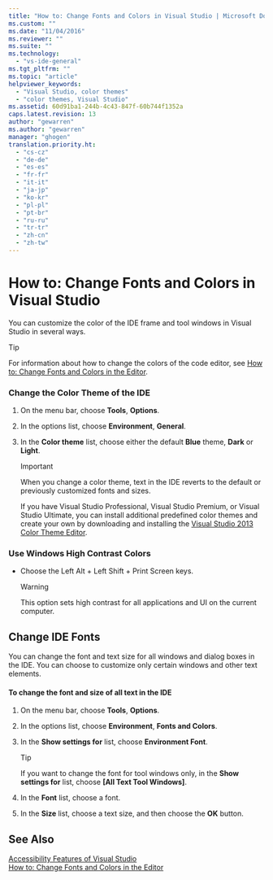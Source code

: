 ```yaml
---
title: "How to: Change Fonts and Colors in Visual Studio | Microsoft Docs"
ms.custom: ""
ms.date: "11/04/2016"
ms.reviewer: ""
ms.suite: ""
ms.technology: 
  - "vs-ide-general"
ms.tgt_pltfrm: ""
ms.topic: "article"
helpviewer_keywords: 
  - "Visual Studio, color themes"
  - "color themes, Visual Studio"
ms.assetid: 60d91ba1-244b-4c43-847f-60b744f1352a
caps.latest.revision: 13
author: "gewarren"
ms.author: "gewarren"
manager: "ghogen"
translation.priority.ht: 
  - "cs-cz"
  - "de-de"
  - "es-es"
  - "fr-fr"
  - "it-it"
  - "ja-jp"
  - "ko-kr"
  - "pl-pl"
  - "pt-br"
  - "ru-ru"
  - "tr-tr"
  - "zh-cn"
  - "zh-tw"
---
```

# How to: Change Fonts and Colors in Visual Studio
You can customize the color of the IDE frame and tool windows in Visual Studio in several ways.  
  
> [!TIP]
>  For information about how to change the colors of the code editor, see [How to: Change Fonts and Colors in the Editor](../ide/reference/how-to-change-fonts-and-colors-in-the-editor.md).  
  
### Change the Color Theme of the IDE  
  
1.  On the menu bar, choose **Tools**, **Options**.  
  
2.  In the options list, choose **Environment**, **General**.  
  
3.  In the **Color theme** list, choose either the default **Blue** theme, **Dark** or **Light**.  
  
    > [!IMPORTANT]
    >  When you change a color theme, text in the IDE reverts to the default or previously customized fonts and sizes.  
    >   
    >  If you have Visual Studio Professional, Visual Studio Premium, or Visual Studio Ultimate, you can install additional predefined color themes and create your own by downloading and installing the [Visual Studio 2013 Color Theme Editor](http://visualstudiogallery.msdn.microsoft.com/9e08e5d3-6eb4-4e73-a045-6ea2a5cbdabe).  
  
### Use Windows High Contrast Colors  
  
-   Choose the Left Alt + Left Shift + Print Screen keys.  
  
    > [!WARNING]
    >  This option sets high contrast for all applications and UI on the current computer.  
  
## Change IDE Fonts  
 You can change the font and text size for all windows and dialog boxes in the IDE. You can choose to customize only certain windows and other text elements.  
  
#### To change the font and size of all text in the IDE  
  
1.  On the menu bar, choose **Tools**, **Options**.  
  
2.  In the options list, choose **Environment**, **Fonts and Colors**.  
  
3.  In the **Show settings for** list, choose **Environment Font**.  
  
    > [!TIP]
    >  If you want to change the font for tool windows only, in the **Show settings for** list, choose **[All Text Tool Windows]**.  
  
4.  In the **Font** list, choose a font.  
  
5.  In the **Size** list, choose a text size, and then choose the **OK** button.  
  
## See Also  
 [Accessibility Features of Visual Studio](../ide/reference/accessibility-features-of-visual-studio.md)   
 [How to: Change Fonts and Colors in the Editor](../ide/reference/how-to-change-fonts-and-colors-in-the-editor.md)